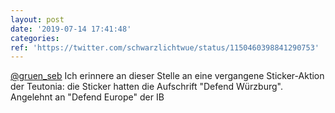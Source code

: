 ```yaml
---
layout: post
date: '2019-07-14 17:41:48'
categories: 
ref: 'https://twitter.com/schwarzlichtwue/status/1150460398841290753'
---
```

[@gruen_seb](https://twitter.com/gruen_seb) Ich erinnere an dieser Stelle an eine vergangene Sticker-Aktion der Teutonia: die Sticker hatten die Aufschrift "Defend Würzburg". Angelehnt an "Defend Europe" der IB